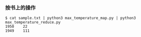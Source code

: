 ### 按书上的操作
```shell
$ cat sample.txt | python3 max_temperature_map.py | python3 max_temperature_reduce.py 
1950    22
1949    111
```